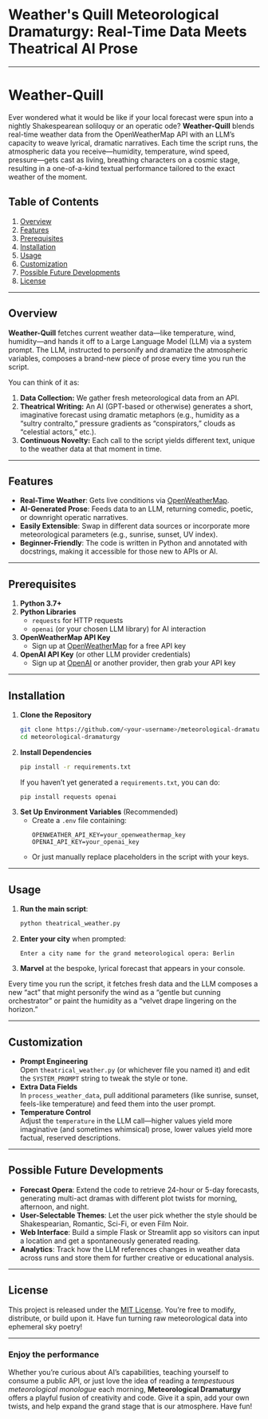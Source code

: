 # Weather's Quill Meteorological Dramaturgy: Real-Time Data Meets Theatrical AI Prose

---

# Weather-Quill

Ever wondered what it would be like if your local forecast were spun into a nightly Shakespearean soliloquy or an operatic ode? **Weather-Quill** blends real-time weather data from the OpenWeatherMap API with an LLM’s capacity to weave lyrical, dramatic narratives. Each time the script runs, the atmospheric data you receive—humidity, temperature, wind speed, pressure—gets cast as living, breathing characters on a cosmic stage, resulting in a one-of-a-kind textual performance tailored to the exact weather of the moment.

## Table of Contents
1. [Overview](#overview)  
2. [Features](#features)  
3. [Prerequisites](#prerequisites)  
4. [Installation](#installation)  
5. [Usage](#usage)  
6. [Customization](#customization)  
7. [Possible Future Developments](#possible-future-developments)  
8. [License](#license)

---

## Overview

**Weather-Quill** fetches current weather data—like temperature, wind, humidity—and hands it off to a Large Language Model (LLM) via a system prompt. The LLM, instructed to personify and dramatize the atmospheric variables, composes a brand-new piece of prose every time you run the script.

You can think of it as:

1. **Data Collection:** We gather fresh meteorological data from an API.  
2. **Theatrical Writing:** An AI (GPT-based or otherwise) generates a short, imaginative forecast using dramatic metaphors (e.g., humidity as a “sultry contralto,” pressure gradients as “conspirators,” clouds as “celestial actors,” etc.).  
3. **Continuous Novelty:** Each call to the script yields different text, unique to the weather data at that moment in time.

---

## Features

- **Real-Time Weather**: Gets live conditions via [OpenWeatherMap](https://openweathermap.org).  
- **AI-Generated Prose**: Feeds data to an LLM, returning comedic, poetic, or downright operatic narratives.  
- **Easily Extensible**: Swap in different data sources or incorporate more meteorological parameters (e.g., sunrise, sunset, UV index).  
- **Beginner-Friendly**: The code is written in Python and annotated with docstrings, making it accessible for those new to APIs or AI.  

---

## Prerequisites

1. **Python 3.7+**  
2. **Python Libraries**  
   - `requests` for HTTP requests  
   - `openai` (or your chosen LLM library) for AI interaction  
3. **OpenWeatherMap API Key**  
   - Sign up at [OpenWeatherMap](https://openweathermap.org/) for a free API key  
4. **OpenAI API Key** (or other LLM provider credentials)  
   - Sign up at [OpenAI](https://openai.com/) or another provider, then grab your API key  

---

## Installation

1. **Clone the Repository**  
   ```bash
   git clone https://github.com/<your-username>/meteorological-dramaturgy.git
   cd meteorological-dramaturgy
   ```
2. **Install Dependencies**  
   ```bash
   pip install -r requirements.txt
   ```
   If you haven’t yet generated a `requirements.txt`, you can do:
   ```bash
   pip install requests openai
   ```
3. **Set Up Environment Variables** (Recommended)
   - Create a `.env` file containing:
     ```
     OPENWEATHER_API_KEY=your_openweathermap_key
     OPENAI_API_KEY=your_openai_key
     ```
   - Or just manually replace placeholders in the script with your keys.

---

## Usage

1. **Run the main script**:
   ```bash
   python theatrical_weather.py
   ```
2. **Enter your city** when prompted:
   ```
   Enter a city name for the grand meteorological opera: Berlin
   ```
3. **Marvel** at the bespoke, lyrical forecast that appears in your console.

Every time you run the script, it fetches fresh data and the LLM composes a new “act” that might personify the wind as a “gentle but cunning orchestrator” or paint the humidity as a “velvet drape lingering on the horizon.”  

---

## Customization

- **Prompt Engineering**  
  Open `theatrical_weather.py` (or whichever file you named it) and edit the `SYSTEM_PROMPT` string to tweak the style or tone.  
- **Extra Data Fields**  
  In `process_weather_data`, pull additional parameters (like sunrise, sunset, feels-like temperature) and feed them into the user prompt.  
- **Temperature Control**  
  Adjust the `temperature` in the LLM call—higher values yield more imaginative (and sometimes whimsical) prose, lower values yield more factual, reserved descriptions.

---

## Possible Future Developments

- **Forecast Opera**: Extend the code to retrieve 24-hour or 5-day forecasts, generating multi-act dramas with different plot twists for morning, afternoon, and night.  
- **User-Selectable Themes**: Let the user pick whether the style should be Shakespearian, Romantic, Sci-Fi, or even Film Noir.  
- **Web Interface**: Build a simple Flask or Streamlit app so visitors can input a location and get a spontaneously generated reading.  
- **Analytics**: Track how the LLM references changes in weather data across runs and store them for further creative or educational analysis.

---

## License

This project is released under the [MIT License](LICENSE). You’re free to modify, distribute, or build upon it. Have fun turning raw meteorological data into ephemeral sky poetry!

---

### Enjoy the performance

Whether you’re curious about AI’s capabilities, teaching yourself to consume a public API, or just love the idea of reading a *tempestuous meteorological monologue* each morning, **Meteorological Dramaturgy** offers a playful fusion of creativity and code. Give it a spin, add your own twists, and help expand the grand stage that is our atmosphere. Have fun!
